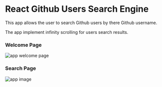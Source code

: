 # React Github Users Search Engine
This app allows the user to search Github users by there Github username.  

The app implement infinity scrolling for users search results.  

### Welcome Page

![app welcome page](https://user-images.githubusercontent.com/57434735/104340653-951d8480-5501-11eb-86ae-ad685a2ce52b.PNG)

### Search Page

![app image](https://user-images.githubusercontent.com/57434735/104339708-913d3280-5500-11eb-9f38-89b12c7e26f6.PNG)
